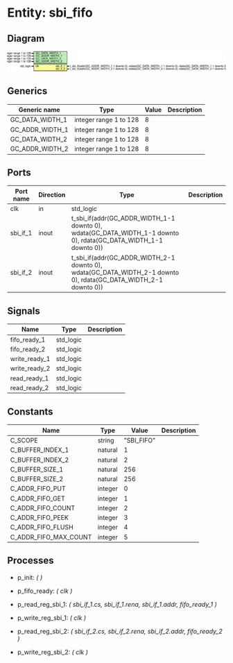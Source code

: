 # Entity: sbi_fifo
## Diagram
![Diagram](sbi_fifo.svg "Diagram")
## Generics
| Generic name    | Type                   | Value | Description |
| --------------- | ---------------------- | ----- | ----------- |
| GC_DATA_WIDTH_1 | integer range 1 to 128 | 8     |             |
| GC_ADDR_WIDTH_1 | integer range 1 to 128 | 8     |             |
| GC_DATA_WIDTH_2 | integer range 1 to 128 | 8     |             |
| GC_ADDR_WIDTH_2 | integer range 1 to 128 | 8     |             |
## Ports
| Port name | Direction | Type                                                                                                             | Description |
| --------- | --------- | ---------------------------------------------------------------------------------------------------------------- | ----------- |
| clk       | in        | std_logic                                                                                                        |             |
| sbi_if_1  | inout     | t_sbi_if(addr(GC_ADDR_WIDTH_1-1 downto 0), wdata(GC_DATA_WIDTH_1-1 downto 0), rdata(GC_DATA_WIDTH_1-1 downto 0)) |             |
| sbi_if_2  | inout     | t_sbi_if(addr(GC_ADDR_WIDTH_2-1 downto 0), wdata(GC_DATA_WIDTH_2-1 downto 0), rdata(GC_DATA_WIDTH_2-1 downto 0)) |             |
## Signals
| Name          | Type      | Description |
| ------------- | --------- | ----------- |
| fifo_ready_1  | std_logic |             |
| fifo_ready_2  | std_logic |             |
| write_ready_1 | std_logic |             |
| write_ready_2 | std_logic |             |
| read_ready_1  | std_logic |             |
| read_ready_2  | std_logic |             |
## Constants
| Name                  | Type    | Value       | Description |
| --------------------- | ------- | ----------- | ----------- |
| C_SCOPE               | string  |  "SBI_FIFO" |             |
| C_BUFFER_INDEX_1      | natural |  1          |             |
| C_BUFFER_INDEX_2      | natural |  2          |             |
| C_BUFFER_SIZE_1       | natural |  256        |             |
| C_BUFFER_SIZE_2       | natural |  256        |             |
| C_ADDR_FIFO_PUT       | integer |  0          |             |
| C_ADDR_FIFO_GET       | integer |  1          |             |
| C_ADDR_FIFO_COUNT     | integer |  2          |             |
| C_ADDR_FIFO_PEEK      | integer |  3          |             |
| C_ADDR_FIFO_FLUSH     | integer |  4          |             |
| C_ADDR_FIFO_MAX_COUNT | integer |  5          |             |
## Processes
- p_init: _(  )_

- p_fifo_ready: _( clk )_

- p_read_reg_sbi_1: _( sbi_if_1.cs, sbi_if_1.rena, sbi_if_1.addr, fifo_ready_1 )_

- p_write_reg_sbi_1: _( clk )_

- p_read_reg_sbi_2: _( sbi_if_2.cs, sbi_if_2.rena, sbi_if_2.addr, fifo_ready_2 )_

- p_write_reg_sbi_2: _( clk )_

